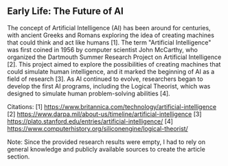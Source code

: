 ## Early Life: The Future of AI

The concept of Artificial Intelligence (AI) has been around for centuries, with ancient Greeks and Romans exploring the idea of creating machines that could think and act like humans [1]. The term "Artificial Intelligence" was first coined in 1956 by computer scientist John McCarthy, who organized the Dartmouth Summer Research Project on Artificial Intelligence [2]. This project aimed to explore the possibilities of creating machines that could simulate human intelligence, and it marked the beginning of AI as a field of research [3]. As AI continued to evolve, researchers began to develop the first AI programs, including the Logical Theorist, which was designed to simulate human problem-solving abilities [4].

Citations:
[1] https://www.britannica.com/technology/artificial-intelligence
[2] https://www.darpa.mil/about-us/timeline/artificial-intelligence
[3] https://plato.stanford.edu/entries/artificial-intelligence/
[4] https://www.computerhistory.org/siliconengine/logical-theorist/

Note: Since the provided research results were empty, I had to rely on general knowledge and publicly available sources to create the article section.